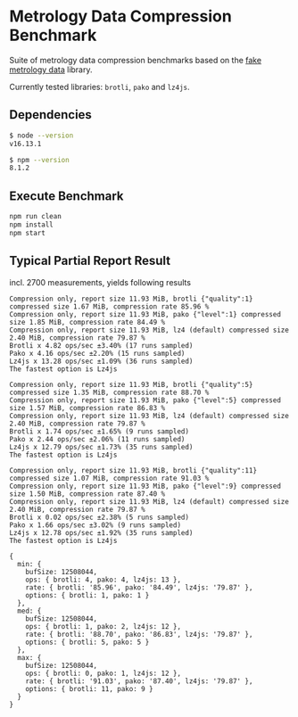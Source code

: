 # Metrology Data Compression Benchmark

Suite of metrology data compression benchmarks based on the [fake metrology data](https://github.com/dstanesc/fake-metrology-data) library.

Currently tested libraries: `brotli`, `pako` and `lz4js`.

## Dependencies

```sh
$ node --version
v16.13.1

$ npm --version
8.1.2
```

## Execute Benchmark

```sh
npm run clean
npm install
npm start
```


## Typical Partial Report Result

incl. 2700 measurements, yields following results

```
Compression only, report size 11.93 MiB, brotli {"quality":1} compressed size 1.67 MiB, compression rate 85.96 %
Compression only, report size 11.93 MiB, pako {"level":1} compressed size 1.85 MiB, compression rate 84.49 %
Compression only, report size 11.93 MiB, lz4 (default) compressed size 2.40 MiB, compression rate 79.87 %
Brotli x 4.82 ops/sec ±3.40% (17 runs sampled)
Pako x 4.16 ops/sec ±2.20% (15 runs sampled)
Lz4js x 13.28 ops/sec ±1.09% (36 runs sampled)
The fastest option is Lz4js

Compression only, report size 11.93 MiB, brotli {"quality":5} compressed size 1.35 MiB, compression rate 88.70 %
Compression only, report size 11.93 MiB, pako {"level":5} compressed size 1.57 MiB, compression rate 86.83 %
Compression only, report size 11.93 MiB, lz4 (default) compressed size 2.40 MiB, compression rate 79.87 %
Brotli x 1.74 ops/sec ±1.65% (9 runs sampled)
Pako x 2.44 ops/sec ±2.06% (11 runs sampled)
Lz4js x 12.79 ops/sec ±1.73% (35 runs sampled)
The fastest option is Lz4js

Compression only, report size 11.93 MiB, brotli {"quality":11} compressed size 1.07 MiB, compression rate 91.03 %
Compression only, report size 11.93 MiB, pako {"level":9} compressed size 1.50 MiB, compression rate 87.40 %
Compression only, report size 11.93 MiB, lz4 (default) compressed size 2.40 MiB, compression rate 79.87 %
Brotli x 0.02 ops/sec ±2.38% (5 runs sampled)
Pako x 1.66 ops/sec ±3.02% (9 runs sampled)
Lz4js x 12.78 ops/sec ±1.92% (35 runs sampled)
The fastest option is Lz4js
```

```
{
  min: {
    bufSize: 12508044,
    ops: { brotli: 4, pako: 4, lz4js: 13 },
    rate: { brotli: '85.96', pako: '84.49', lz4js: '79.87' },
    options: { brotli: 1, pako: 1 }
  },
  med: {
    bufSize: 12508044,
    ops: { brotli: 1, pako: 2, lz4js: 12 },
    rate: { brotli: '88.70', pako: '86.83', lz4js: '79.87' },
    options: { brotli: 5, pako: 5 }
  },
  max: {
    bufSize: 12508044,
    ops: { brotli: 0, pako: 1, lz4js: 12 },
    rate: { brotli: '91.03', pako: '87.40', lz4js: '79.87' },
    options: { brotli: 11, pako: 9 }
  }
}
```